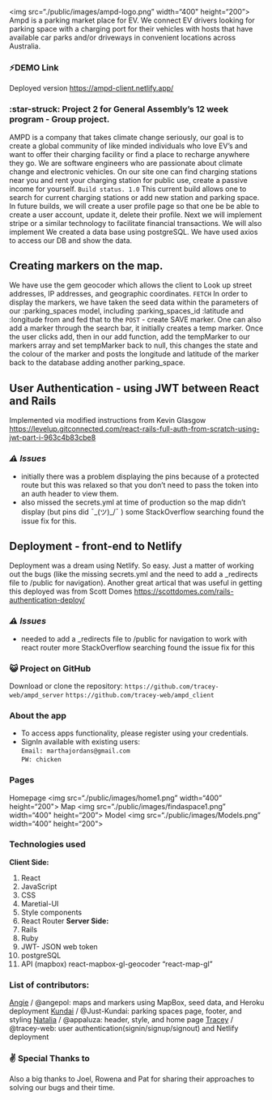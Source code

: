 <img src=“./public/images/ampd-logo.png” width=“400" height=“200”>
Ampd is a parking market place for EV. We connect EV drivers looking for parking space with a charging port for their vehicles with hosts that have available car parks and/or driveways in convenient locations across Australia.

### :zap:️DEMO Link

Deployed version
https://ampd-client.netlify.app/

### :star-struck: Project 2 for General Assembly’s 12 week program - Group project.

AMPD is a company that takes climate change seriously, our goal is to create a global community of like minded individuals who love EV’s and want to offer their charging facility or find a place to recharge anywhere they go.
We are software engineers who are passionate about climate change and electronic vehicles.
On our site one can find charging stations near you and rent your charging station for public use, create a passive income for yourself.
`Build status. 1.0`
This current build allows one to search for current charging stations or add new station and parking space.
In future builds, we will create a user profile page so that one be be able to create a user account, update it, delete their profile.
Next we will implement stripe or a similar technology to facilitate financial transactions.
We will also implement
We created a data base using postgreSQL. We have used axios to access our DB and show the data.

## Creating markers on the map.

We have use the gem geocoder which allows the client to Look up street addresses, IP addresses, and geographic coordinates.
`FETCH`
In order to display the markers, we have taken the seed data within the parameters of our :parking_spaces model, including :parking_spaces_id :latitude and :longitude from
and fed that to the
`POST` - create SAVE marker.
One can also add a marker through the search bar, it initially creates a temp marker. Once the user clicks add, then in our add function, add the tempMarker to our markers array and set tempMarker back to null, this changes the state and the colour of the marker and posts the longitude and latitude of the marker back to the database adding another parking_space.

## User Authentication - using JWT between React and Rails

Implemented via modified instructions from Kevin Glasgow https://levelup.gitconnected.com/react-rails-full-auth-from-scratch-using-jwt-part-i-963c4b83cbe8

### _:warning: Issues_

- initially there was a problem displaying the pins because of a protected route but this was relaxed so that you don’t need to pass the token into an auth header to view them.
- also missed the secrets.yml at time of production so the map didn’t display (but pins did ¯\_(ツ)\_/¯ ) some StackOverflow searching found the issue fix for this.

## Deployment - front-end to Netlify

Deployment was a dream using Netlify. So easy. Just a matter of working out the bugs (like the missing secrets.yml and the need to add a \_redirects file to /public for navigation). Another great artical that was useful in getting this deployed was from Scott Domes https://scottdomes.com/rails-authentication-deploy/

### _:warning: Issues_

- needed to add a \_redirects file to /public for navigation to work with react router more StackOverflow searching found the issue fix for this

### :smiley_cat: Project on GitHub

Download or clone the repository:
`https://github.com/tracey-web/ampd_server`
`https://github.com/tracey-web/ampd_client`

### About the app

- To access apps functionality, please register using your credentials.
- SignIn available with existing users:\
  `Email: marthajordans@gmail.com`\
  `PW: chicken`

### Pages

Homepage
<img src=“./public/images/home1.png” width=“400” height=“200">
Map
<img src=“./public/images/findaspace1.png” width=“400" height=“200”>
Model
<img src=“./public/images/Models.png” width=“400” height=“200">

### Technologies used

**Client Side:**

1. React
2. JavaScript
3. CSS
4. Maretial-UI
5. Style components
6. React Router
   **Server Side:**
7. Rails
8. Ruby
9. JWT- JSON web token
10. postgreSQL
11. API (mapbox)
    react-mapbox-gl-geocoder
    “react-map-gl”

### List of contributors:

[Angie](https://github.com/@angepol) / @angepol: maps and markers using MapBox, seed data, and Heroku deployment
[Kundai](https://github.com/@Just-Kundai) / @Just-Kundai: parking spaces page, footer, and styling
[Natalia](https://github.com/@appaluza) / @appaluza: header, style, and home page
[Tracey](https://github.com/tracey-web) / @tracey-web: user authentication(signin/signup/signout) and Netlify deployment

### :v: Special Thanks to

Also a big thanks to Joel, Rowena and Pat for sharing their approaches to solving our bugs and their time.
